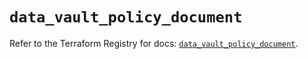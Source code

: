 # `data_vault_policy_document`

Refer to the Terraform Registry for docs: [`data_vault_policy_document`](https://registry.terraform.io/providers/hashicorp/vault/4.4.0/docs/data-sources/policy_document).
